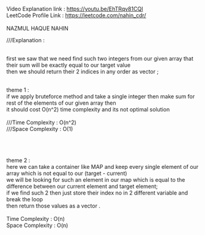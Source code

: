 
Video Explanation link : https://youtu.be/EhTRqv81CQI
<br>
LeetCode Profile Link : https://leetcode.com/nahin_cdr/
<br>
<br>
NAZMUL HAQUE NAHIN  <br>
      
 ///Explanation : <br> <br>
       
first we saw that 
       we need find such two integers from our given array that their sum will be exactly equal to our target value  <br>
       then we should return their 2 indices in any order as vector ; <br> <br>
       
theme 1 :  <br>
       if we apply bruteforce method and take a single integer then make sum for rest of the elements of our given array then <br>
       it should cost O(n^2) time complexity and its not optimal solution <br><br>
        ///Time Complexity : O(n^2) <br>
       ///Space Complexity : O(1) <br>
        <br> <br> <br>
       
theme 2 :  <br>
       here we can take a container like MAP and keep every single element of our array which is not equal to our (target - current)  <br>
       we will be looking for such an element in our map which is equal to the difference between our current element and target element; <br>
       if we find such 2 then just store their index no in 2 different variable and break the loop  <br>
       then return those values as a vector . <br> <br>
       Time Complexity : O(n) <br>
       Space Complexity : O(n) <br>
        <br> <br>
       
